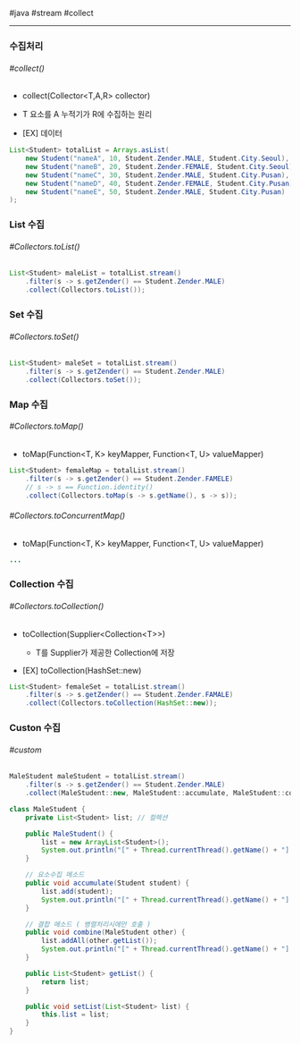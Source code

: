 \#java \#stream \#collect

---



### 수집처리

###### \#collect()

- collect(Collector<T,A,R> collector)
- T 요소를 A 누적기가 R에 수집하는 원리




- [EX] 데이터

```java
List<Student> totalList = Arrays.asList(
    new Student("nameA", 10, Student.Zender.MALE, Student.City.Seoul),
    new Student("nameB", 20, Student.Zender.FEMALE, Student.City.Seoul),
    new Student("nameC", 30, Student.Zender.MALE, Student.City.Pusan),
    new Student("nameD", 40, Student.Zender.FEMALE, Student.City.Pusan),
    new Student("nameE", 50, Student.Zender.MALE, Student.City.Pusan)
);
```



### List 수집

###### #Collectors.toList()

```java
List<Student> maleList = totalList.stream()
    .filter(s -> s.getZender() == Student.Zender.MALE)
    .collect(Collectors.toList());
```



### Set 수집

###### \#Collectors.toSet()

```java
List<Student> maleSet = totalList.stream()
    .filter(s -> s.getZender() == Student.Zender.MALE)
    .collect(Collectors.toSet());
```



### Map 수집

###### \#Collectors.toMap()

- toMap(Function\<T, K\> keyMapper, Function\<T, U\> valueMapper)

```java
List<Student> femaleMap = totalList.stream()
    .filter(s -> s.getZender() == Student.Zender.FAMELE)
    // s -> s == Function.identity()
    .collect(Collectors.toMap(s -> s.getName(), s -> s));
```

###### \#Collectors.toConcurrentMap()

- toMap(Function\<T, K\> keyMapper, Function\<T, U\> valueMapper)

```java
...
```



### Collection 수집

###### #Collectors.toCollection()

- toCollection(Supplier\<Collection\<T\>\>)
  - T를 Supplier가 제공한 Collection에 저장

- [EX] toCollection(HashSet::new)

```java
List<Student> femaleSet = totalList.stream()
    .filter(s -> s.getZender() == Student.Zender.FAMALE)
    .collect(Collectors.toCollection(HashSet::new));
```



### Custon 수집

###### #custom

```java
MaleStudent maleStudent = totalList.stream()
    .filter(s -> s.getZender() == Student.Zender.MALE)
    .collect(MaleStudent::new, MaleStudent::accumulate, MaleStudent::combine);
```

```java
class MaleStudent {
    private List<Student> list; // 컬렉션

    public MaleStudent() {
        list = new ArrayList<Student>();
        System.out.println("[" + Thread.currentThread().getName() + "] MaleStudent()");
    }

    // 요소수집 메소드
    public void accumulate(Student student) {
        list.add(student);
        System.out.println("[" + Thread.currentThread().getName() + "] accumulate()");
    }

    // 결합 메소드 ( 병렬처리시에만 호출 )
    public void combine(MaleStudent other) {
        list.addAll(other.getList());
        System.out.println("[" + Thread.currentThread().getName() + "] combine()");
    }

    public List<Student> getList() {
        return list;
    }

    public void setList(List<Student> list) {
        this.list = list;
    }
}
```

